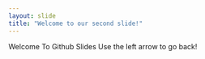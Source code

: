 ```yaml
---
layout: slide
title: "Welcome to our second slide!"
---
```

Welcome To Github Slides
Use the left arrow to go back!
